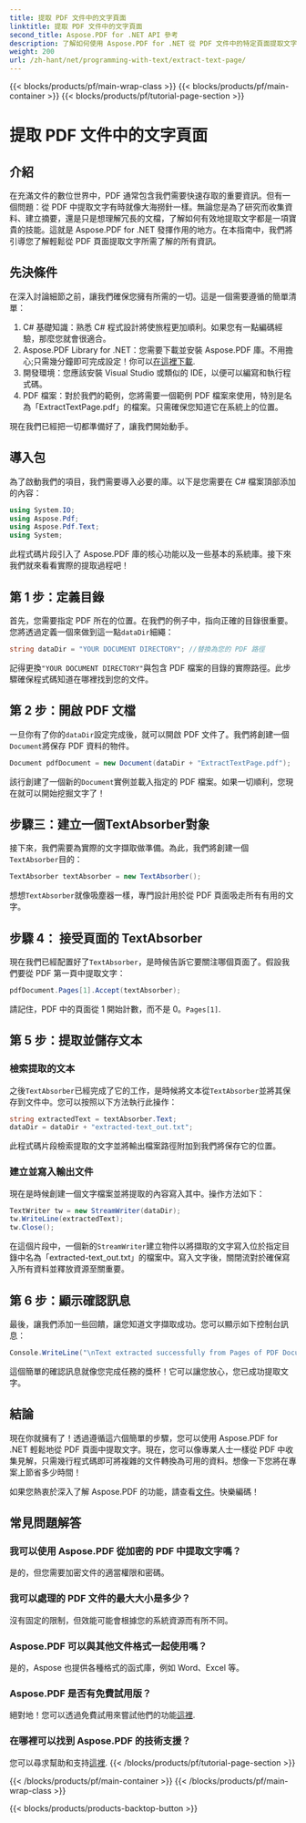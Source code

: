 ```yaml
---
title: 提取 PDF 文件中的文字頁面
linktitle: 提取 PDF 文件中的文字頁面
second_title: Aspose.PDF for .NET API 參考
description: 了解如何使用 Aspose.PDF for .NET 從 PDF 文件中的特定頁面提取文字。
weight: 200
url: /zh-hant/net/programming-with-text/extract-text-page/
---
```


{{< blocks/products/pf/main-wrap-class >}}
{{< blocks/products/pf/main-container >}}
{{< blocks/products/pf/tutorial-page-section >}}

# 提取 PDF 文件中的文字頁面

## 介紹

在充滿文件的數位世界中，PDF 通常包含我們需要快速存取的重要資訊。但有一個問題：從 PDF 中提取文字有時就像大海撈針一樣。無論您是為了研究而收集資料、建立摘要，還是只是想理解冗長的文檔，了解如何有效地提取文字都是一項寶貴的技能。這就是 Aspose.PDF for .NET 發揮作用的地方。在本指南中，我們將引導您了解輕鬆從 PDF 頁面提取文字所需了解的所有資訊。

## 先決條件

在深入討論細節之前，讓我們確保您擁有所需的一切。這是一個需要遵循的簡單清單：

1. C# 基礎知識：熟悉 C# 程式設計將使旅程更加順利。如果您有一點編碼經驗，那麼您就會很適合。
2. Aspose.PDF Library for .NET：您需要下載並安裝 Aspose.PDF 庫。不用擔心;只需幾分鐘即可完成設定！你可以[在這裡下載](https://releases.aspose.com/pdf/net/).
3. 開發環境：您應該安裝 Visual Studio 或類似的 IDE，以便可以編寫和執行程式碼。
4. PDF 檔案：對於我們的範例，您將需要一個範例 PDF 檔案來使用，特別是名為「ExtractTextPage.pdf」的檔案。只需確保您知道它在系統上的位置。

現在我們已經把一切都準備好了，讓我們開始動手。

## 導入包

為了啟動我們的項目，我們需要導入必要的庫。以下是您需要在 C# 檔案頂部添加的內容：

```csharp
using System.IO;
using Aspose.Pdf;
using Aspose.Pdf.Text;
using System;
```

此程式碼片段引入了 Aspose.PDF 庫的核心功能以及一些基本的系統庫。接下來我們就來看看實際的提取過程吧！

## 第 1 步：定義目錄

首先，您需要指定 PDF 所在的位置。在我們的例子中，指向正確的目錄很重要。您將透過定義一個來做到這一點`dataDir`細繩：

```csharp
string dataDir = "YOUR DOCUMENT DIRECTORY"; //替換為您的 PDF 路徑
```

記得更換`"YOUR DOCUMENT DIRECTORY"`與包含 PDF 檔案的目錄的實際路徑。此步驟確保程式碼知道在哪裡找到您的文件。

## 第 2 步：開啟 PDF 文檔

一旦你有了你的`dataDir`設定完成後，就可以開啟 PDF 文件了。我們將創建一個`Document`將保存 PDF 資料的物件。

```csharp
Document pdfDocument = new Document(dataDir + "ExtractTextPage.pdf");
```

該行創建了一個新的`Document`實例並載入指定的 PDF 檔案。如果一切順利，您現在就可以開始挖掘文字了！

## 步驟三：建立一個TextAbsorber對象

接下來，我們需要為實際的文字擷取做準備。為此，我們將創建一個`TextAbsorber`目的：

```csharp
TextAbsorber textAbsorber = new TextAbsorber();
```

想想`TextAbsorber`就像吸塵器一樣，專門設計用於從 PDF 頁面吸走所有有用的文字。 

## 步驟 4： 接受頁面的 TextAbsorber

現在我們已經配置好了`TextAbsorber`，是時候告訴它要關注哪個頁面了。假設我們要從 PDF 第一頁中提取文字：

```csharp
pdfDocument.Pages[1].Accept(textAbsorber);
```

請記住，PDF 中的頁面從 1 開始計數，而不是 0。`Pages[1]`.

## 第 5 步：提取並儲存文本

### 檢索提取的文本

之後`TextAbsorber`已經完成了它的工作，是時候將文本從`TextAbsorber`並將其保存到文件中。您可以按照以下方法執行此操作：

```csharp
string extractedText = textAbsorber.Text;
dataDir = dataDir + "extracted-text_out.txt";
```

此程式碼片段檢索提取的文字並將輸出檔案路徑附加到我們將保存它的位置。

### 建立並寫入輸出文件

現在是時候創建一個文字檔案並將提取的內容寫入其中。操作方法如下：

```csharp
TextWriter tw = new StreamWriter(dataDir);
tw.WriteLine(extractedText);
tw.Close();
```

在這個片段中，一個新的`StreamWriter`建立物件以將擷取的文字寫入位於指定目錄中名為「extracted-text_out.txt」的檔案中。寫入文字後，關閉流對於確保寫入所有資料並釋放資源至關重要。

## 第 6 步：顯示確認訊息

最後，讓我們添加一些回饋，讓您知道文字擷取成功。您可以顯示如下控制台訊息：

```csharp
Console.WriteLine("\nText extracted successfully from Pages of PDF Document.\nFile saved at " + dataDir);
```

這個簡單的確認訊息就像您完成任務的獎杯！它可以讓您放心，您已成功提取文字。

## 結論

現在你就擁有了！透過遵循這六個簡單的步驟，您可以使用 Aspose.PDF for .NET 輕鬆地從 PDF 頁面中提取文字。現在，您可以像專業人士一樣從 PDF 中收集見解，只需幾行程式碼即可將複雜的文件轉換為可用的資料。想像一下您將在專案上節省多少時間！

如果您熱衷於深入了解 Aspose.PDF 的功能，請查看[文件](https://reference.aspose.com/pdf/net/)。快樂編碼！

## 常見問題解答

### 我可以使用 Aspose.PDF 從加密的 PDF 中提取文字嗎？
是的，但您需要加密文件的適當權限和密碼。

### 我可以處理的 PDF 文件的最大大小是多少？
沒有固定的限制，但效能可能會根據您的系統資源而有所不同。

### Aspose.PDF 可以與其他文件格式一起使用嗎？
是的，Aspose 也提供各種格式的函式庫，例如 Word、Excel 等。

### Aspose.PDF 是否有免費試用版？
絕對地！您可以透過免費試用來嘗試他們的功能[這裡](https://releases.aspose.com/).

### 在哪裡可以找到 Aspose.PDF 的技術支援？
您可以尋求幫助和支持[這裡](https://forum.aspose.com/c/pdf/10).
{{< /blocks/products/pf/tutorial-page-section >}}

{{< /blocks/products/pf/main-container >}}
{{< /blocks/products/pf/main-wrap-class >}}

{{< blocks/products/products-backtop-button >}}
